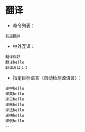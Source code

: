# 翻译



- 命令列表：

```shell
有道翻译
```

- 中外互译：

```shell
翻译你好
翻译hello
翻译おはよう
```

- 指定目标语言（自动检测源语言）：

```shell
译中hello
译英hello
译日hello
译韩hello
译法hello
译德hello
译俄hello
...
```